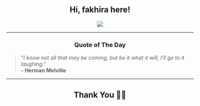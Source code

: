 <h2 align="center"> Hi, fakhira here!</h2>

<p align="center">
<a href="https://github.com/fakhiralkda" alt="github streak"><img src="https://dvst-streak.herokuapp.com/?user=fakhiralkda&theme=tokyonight&fire=DD472C"></a>
</p>

<hr>
<h3 align="center">Quote of The Day</h3>
<p align="center">
<blockquote>
<i>"I know not all that may be coming, but be it what it will, I'll go to it laughing."</i>
<br>
<b>- Herman Melville</b>
</blockquote>
</p>


<hr>
<h2 align="center">Thank You 🙏🏼</h2>
